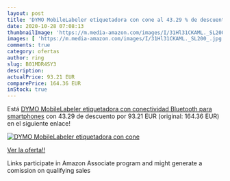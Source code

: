 ```yaml
---
layout: post
title: 'DYMO MobileLabeler etiquetadora con cone al 43.29 % de descuento'
date: 2020-10-28 07:08:13
thumbnailImage: 'https://m.media-amazon.com/images/I/31Hl31CKAML._SL200_.jpg'
images: [ 'https://m.media-amazon.com/images/I/31Hl31CKAML._SL200_.jpg' ]
comments: true
category: ofertas
author: ring
slug: B01MDR4SY3
description:
actualPrice: 93.21 EUR
comparePrice: 164.36 EUR
inStock: true
---
```


Está [DYMO MobileLabeler etiquetadora con conectividad Bluetooth para smartphones](https://www.amazon.es/dp/B01MDR4SY3/?tag=tolees-21) con 43.29 de descuento por 93.21 EUR (original: 164.36 EUR) en el siguiente enlace!

[![DYMO MobileLabeler etiquetadora con cone](https://m.media-amazon.com/images/I/31Hl31CKAML._SL200_.jpg)](https://www.amazon.es/dp/B01MDR4SY3/?tag=tolees-21)

[Ver la oferta!!](https://www.amazon.es/dp/B01MDR4SY3/?tag=tolees-21)

Links participate in Amazon Associate program and might generate a comission on qualifying sales


